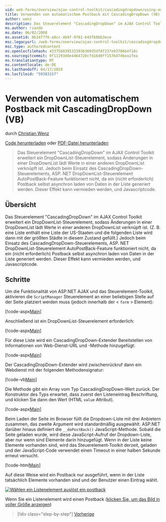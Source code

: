 ```yaml
---
uid: web-forms/overview/ajax-control-toolkit/cascadingdropdown/using-auto-postback-with-cascadingdropdown-vb
title: Verwenden von automatischem Postback mit CascadingDropDown (VB) | Microsoft-Dokumentation
author: wenz
description: Das Steuerelement "CascadingDropDown" im AJAX Control Toolkit erweitert ein DropDownList-Steuerelement, sodass Änderungen in einer DropDownList lädt Werte in Anoth verknüpft...
ms.author: riande
ms.date: 06/02/2008
ms.assetid: 0b34f7f6-a0cc-4b9f-9761-643fb0bb3ece
msc.legacyurl: /web-forms/overview/ajax-control-toolkit/cascadingdropdown/using-auto-postback-with-cascadingdropdown-vb
msc.type: authoredcontent
ms.openlocfilehash: 433756839532393b36935df8f237e93706b4f18c
ms.sourcegitcommit: 0f1119340e4464720cfd16d0ff15764746ea1fea
ms.translationtype: MT
ms.contentlocale: de-DE
ms.lasthandoff: 04/17/2019
ms.locfileid: "59383157"
---
```

# <a name="using-auto-postback-with-cascadingdropdown-vb"></a>Verwenden von automatischem Postback mit CascadingDropDown (VB)

durch [Christian Wenz](https://github.com/wenz)

[Code herunterladen](http://download.microsoft.com/download/9/0/7/907760b1-2c60-4f81-aeb6-ca416a573b0d/cascadingdropdown3.vb.zip) oder [PDF-Datei herunterladen](http://download.microsoft.com/download/2/d/c/2dc10e34-6983-41d4-9c08-f78f5387d32b/cascadingdropdown3VB.pdf)

> Das Steuerelement "CascadingDropDown" im AJAX Control Toolkit erweitert ein DropDownList-Steuerelement, sodass Änderungen in einer DropDownList lädt Werte in einer anderen DropDownList verknüpft ist. Jedoch beim Einsatz des CascadingDropDown-Steuerelements, ASP. NET DropDownList-Steuerelement AutoPostBack-Feature funktioniert nicht, da ein (nicht erforderlich) Postback selbst asynchron laden von Daten in der Liste generiert werden. Dieser Effekt kann vermieden werden, und Javascriptcode.


## <a name="overview"></a>Übersicht

Das Steuerelement "CascadingDropDown" im AJAX Control Toolkit erweitert ein DropDownList-Steuerelement, sodass Änderungen in einer DropDownList lädt Werte in einer anderen DropDownList verknüpft ist. (Z. B. eine Liste enthält eine Liste der US-Staaten und die folgenden Liste wird dann mit der größten Städte in diesem Zustand gefüllt.) Jedoch beim Einsatz des CascadingDropDown-Steuerelements, ASP. NET DropDownList-Steuerelement AutoPostBack-Feature funktioniert nicht, da ein (nicht erforderlich) Postback selbst asynchron laden von Daten in der Liste generiert werden. Dieser Effekt kann vermieden werden, und Javascriptcode.

## <a name="steps"></a>Schritte

Um die Funktionalität von ASP.NET AJAX und das Steuerelement-Toolkit, aktivieren die `ScriptManager` Steuerelement an einer beliebigen Stelle auf der Seite platziert werden muss (jedoch innerhalb der &lt; `form` &gt; Element):

[!code-aspx[Main](using-auto-postback-with-cascadingdropdown-vb/samples/sample1.aspx)]

Anschließend ist ein DropDownList-Steuerelement erforderlich:

[!code-aspx[Main](using-auto-postback-with-cascadingdropdown-vb/samples/sample2.aspx)]

Für diese Liste wird ein CascadingDropDown-Extender Bereitstellen von Informationen von Web-Dienst-URL und -Methode hinzugefügt:

[!code-aspx[Main](using-auto-postback-with-cascadingdropdown-vb/samples/sample3.aspx)]

Der CascadingDropDown-Extender wird zwischenrückruf dann ein Webdienst mit der folgenden Methodensignatur:

[!code-vb[Main](using-auto-postback-with-cascadingdropdown-vb/samples/sample4.vb)]

Die Methode gibt ein Array vom Typ CascadingDropDown-Wert zurück. Der Konstruktor des Typs erwartet, dass zuerst den Listeneintrag Beschriftung, und klicken Sie dann den Wert (HTML `value` Attribut).

[!code-aspx[Main](using-auto-postback-with-cascadingdropdown-vb/samples/sample5.aspx)]

Beim Laden der Seite im Browser füllt die Dropdown-Liste mit drei Anbietern zusammen, das zweite Argument wird standardmäßig ausgewählt. ASP.NET darüber hinaus definiert die `__doPostBack()` JavaScript-Methode. Sobald die Seite geladen wurde, wird diese JavaScript-Aufruf der Dropdown-Liste, aber nur wenn sind Elemente darin hinzugefügt. Wenn in der Liste keine Elemente vorhanden sind, wird das Steuerelement-Toolkit derzeit, geladen und der JavaScript-Code verwendet einen Timeout in einer halben Sekunde erneut versucht.

[!code-html[Main](using-auto-postback-with-cascadingdropdown-vb/samples/sample6.html)]

Auf diese Weise wird ein Postback nur ausgeführt, wenn in der Liste tatsächlich Elemente vorhanden sind und der Benutzer einen Eintrag wählt.


[![Wählen ein Listenelement auslöst ein postback](using-auto-postback-with-cascadingdropdown-vb/_static/image2.png)](using-auto-postback-with-cascadingdropdown-vb/_static/image1.png)

Wenn Sie ein Listenelement wird einen Postback ([klicken Sie, um das Bild in voller Größe anzeigen](using-auto-postback-with-cascadingdropdown-vb/_static/image3.png))

> [!div class="step-by-step"]
> [Vorherige](presetting-list-entries-with-cascadingdropdown-vb.md)
